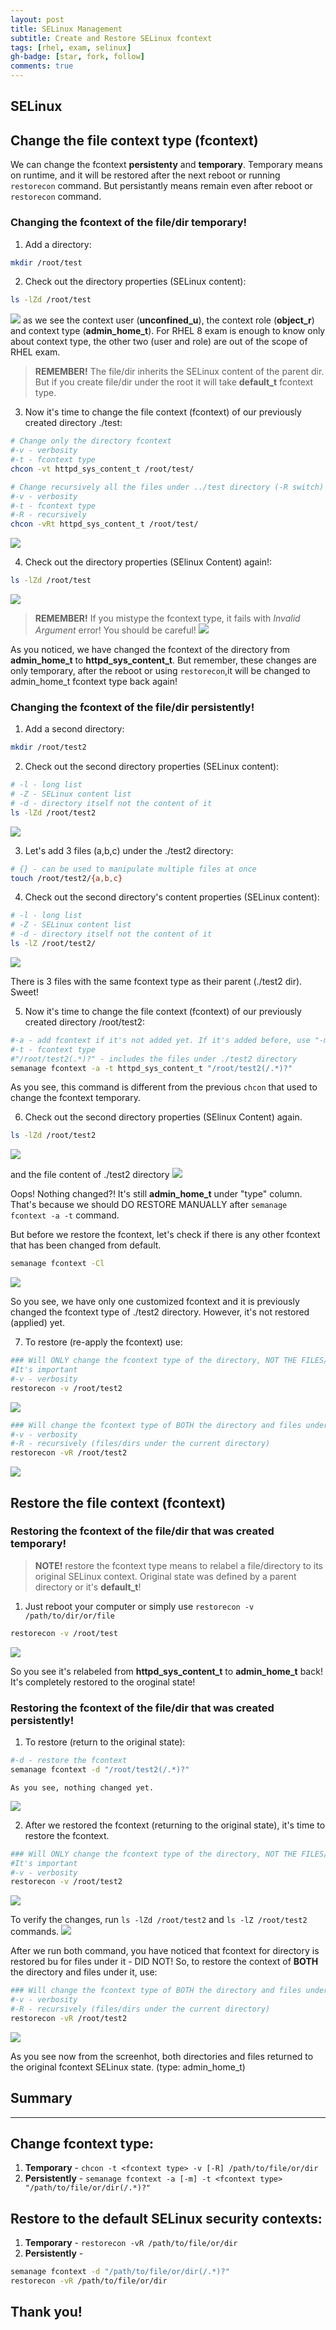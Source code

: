 ```yaml
---
layout: post
title: SELinux Management
subtitle: Create and Restore SELinux fcontext
tags: [rhel, exam, selinux]
gh-badge: [star, fork, follow]
comments: true
---
```


## SELinux

## Change the file context type (fcontext) 
We can change the fcontext **persistenty** and **temporary**. Temporary means on runtime, and it will be restored after the next reboot or running `restorecon` command. But persistantly means remain even after reboot or `restorecon` command.

### Changing the fcontext of the file/dir **temporary!**

1. Add a directory:
``` bash
mkdir /root/test
```
2. Check out the directory properties (SELinux content):
``` bash
ls -lZd /root/test
```
![](https://i.imgur.com/hZuwR02.png)
as we see the context user (**unconfined_u**), the context role (**object_r**) and context type (**admin_home_t**). For RHEL 8 exam is enough to know only about context type, the other two (user and role) are out of the scope of RHEL exam. 
> **REMEMBER!** The file/dir inherits the SELinux content of the parent dir. But if you create file/dir under the root it will take **default_t** fcontext type.

3. Now it's time to change the file context (fcontext) of our previously created directory ./test:
``` bash
# Change only the directory fcontext
#-v - verbosity
#-t - fcontext type
chcon -vt httpd_sys_content_t /root/test/
```
``` bash
# Change recursively all the files under ../test directory (-R switch)
#-v - verbosity
#-t - fcontext type
#-R - recursively
chcon -vRt httpd_sys_content_t /root/test/
```

![](https://i.imgur.com/58V5Dw7.png)

4. Check out the directory properties (SElinux Content) again!:
``` bash
ls -lZd /root/test
```
![](https://i.imgur.com/WCUoyMB.png)


> **REMEMBER!** If you mistype the fcontext type, it fails with *Invalid Argument* error! You should be careful!
> ![](https://i.imgur.com/zMcXuXS.png)

As you noticed, we have changed the fcontext of the directory from **admin_home_t** to **httpd_sys_content_t**. But remember, these changes are only temporary, after the reboot or using `restorecon`,it will be changed to admin_home_t fcontext type back again!



### Changing the fcontext of the file/dir **persistently!**

1. Add a second directory:
``` bash
mkdir /root/test2
```
2. Check out the second directory properties (SELinux content):
``` bash
# -l - long list
# -Z - SELinux content list
# -d - directory itself not the content of it
ls -lZd /root/test2
```
![](https://i.imgur.com/JSREou2.png)

3. Let's add 3 files (a,b,c) under the ./test2 directory:
``` bash
# {} - can be used to manipulate multiple files at once
touch /root/test2/{a,b,c}
```
4. Check out the second directory's content properties (SELinux content):
``` bash
# -l - long list
# -Z - SELinux content list
# -d - directory itself not the content of it
ls -lZ /root/test2/
```
![](https://i.imgur.com/0BhdCcm.png)

There is 3 files with the same fcontext type as their parent (./test2 dir). Sweet!

5. Now it's time to change the file context (fcontext) of our previously created directory /root/test2:
``` bash
#-a - add fcontext if it's not added yet. If it's added before, use "-m"
#-t - fcontext type
#"/root/test2(.*)?" - includes the files under ./test2 directory
semanage fcontext -a -t httpd_sys_content_t "/root/test2(/.*)?"
```

As you see, this command is different from the previous `chcon` that used to change the fcontext temporary. 

6. Check out the second directory properties (SElinux Content) again.
``` bash
ls -lZd /root/test2
```
![](https://i.imgur.com/BdlTqHo.png)

and the file content of ./test2 directory 
![](https://i.imgur.com/vWCT0Pu.png)


Oops! Nothing changed?! It's still **admin_home_t** under "type" column. That's because we should DO RESTORE MANUALLY after `semanage fcontext -a -t` command.

But before we restore the fcontext, let's check if there is any other fcontext that has been changed from default.

``` bash
semanage fcontext -Cl
```
![](https://i.imgur.com/pMY3lcu.png)

So you see, we have only one customized fcontext and it is previously changed the fcontext type of ./test2 directory. However, it's not restored (applied) yet. 

7. To restore (re-apply the fcontext) use:

``` bash
### Will ONLY change the fcontext type of the directory, NOT THE FILES/DIRS under it! 
#It's important
#-v - verbosity
restorecon -v /root/test2
```
![](https://i.imgur.com/oLiUVtw.png)


``` bash
### Will change the fcontext type of BOTH the directory and files under it.
#-v - verbosity
#-R - recursively (files/dirs under the current directory)
restorecon -vR /root/test2
```
![](https://i.imgur.com/QYYYZD8.png)

## Restore the file context (fcontext)

### Restoring the fcontext of the file/dir that was created **temporary!**

> **NOTE!** restore the fcontext type means to relabel a file/directory to its original SELinux context. Original state was defined by a parent directory or it's **default_t**!

1. Just reboot your computer or simply use `restorecon -v /path/to/dir/or/file`

``` bash
restorecon -v /root/test
```
![](https://i.imgur.com/68QqAKb.png)

So you see it's relabeled from **httpd_sys_content_t** to **admin_home_t** back! It's completely restored to the oroginal state!
### Restoring the fcontext of the file/dir that was created **persistently!**

1. To restore (return to the original state):
``` bash
#-d - restore the fcontext
semanage fcontext -d "/root/test2(/.*)?"
```
	As you see, nothing changed yet.
![](https://i.imgur.com/0knf6Rw.png)

2. After we restored the fcontext (returning to the original state), it's time to restore the fcontext.
``` bash
### Will ONLY change the fcontext type of the directory, NOT THE FILES/DIRS under it! 
#It's important
#-v - verbosity
restorecon -v /root/test2
```
![](https://i.imgur.com/2Mmiv3q.png)

To verify the changes, run `ls -lZd /root/test2` and `ls -lZ /root/test2` commands.
![](https://i.imgur.com/da7eQV8.png)

After we run both command, you have noticed that fcontext for directory is restored bu for files under it - DID NOT! So, to restore the context of **BOTH** the directory and files under it, use:

``` bash
### Will change the fcontext type of BOTH the directory and files under it.
#-v - verbosity
#-R - recursively (files/dirs under the current directory)
restorecon -vR /root/test2
```

![](https://i.imgur.com/wbnFpqn.png)

As you see now from the screenhot, both directories and files returned to the original fcontext SELinux state. (type: admin_home_t)

## Summary
___

## Change fcontext type:
1. **Temporary** - `chcon -t <fcontext type> -v [-R] /path/to/file/or/dir`
2. **Persistently** - `semanage fcontext -a [-m] -t <fcontext type> "/path/to/file/or/dir(/.*)?"`

## Restore to the default SELinux security contexts:
1. **Temporary** - `restorecon -vR /path/to/file/or/dir`
2. **Persistently** - 
``` bash
semanage fcontext -d "/path/to/file/or/dir(/.*)?"
restorecon -vR /path/to/file/or/dir
```



## Thank you!